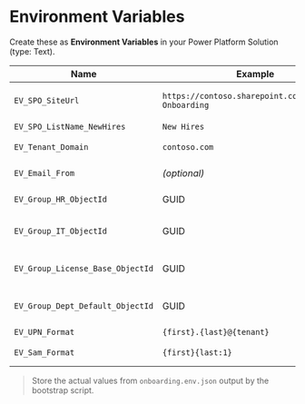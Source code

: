 # Environment Variables

Create these as **Environment Variables** in your Power Platform Solution (type: Text).

| Name | Example | Purpose |
|---|---|---|
| `EV_SPO_SiteUrl` | `https://contoso.sharepoint.com/sites/HR-Onboarding` | SharePoint site used by HR intake |
| `EV_SPO_ListName_NewHires` | `New Hires` | Intake list name |
| `EV_Tenant_Domain` | `contoso.com` | UPN domain for new accounts |
| `EV_Email_From` | *(optional)* | Sender address for notifications |
| `EV_Group_HR_ObjectId` | GUID | HR Managers security group |
| `EV_Group_IT_ObjectId` | GUID | IT Joiners/Leavers group |
| `EV_Group_License_Base_ObjectId` | GUID | Group with base license assignment |
| `EV_Group_Dept_Default_ObjectId` | GUID | Default department/new starters group |
| `EV_UPN_Format` | `{first}.{last}@{tenant}` | UPN pattern |
| `EV_Sam_Format` | `{first}{last:1}` | Alias pattern (if needed) |

> Store the actual values from `onboarding.env.json` output by the bootstrap script.
